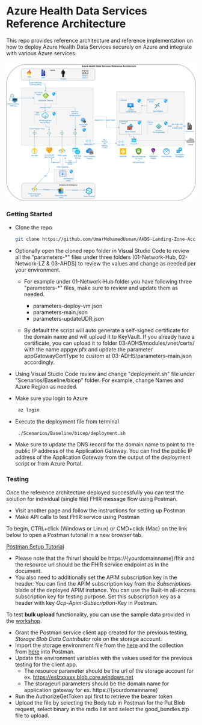 # Azure Health Data Services Reference Architecture

This repo provides reference architecture and reference implementation on how to deploy Azure Health Data Services securely on Azure and integrate with various Azure services.

![ahds reference architecture](./docs/media/ahds-reference-architecture.png)

### Getting Started

- Clone the repo

  ```sh
  git clone https://github.com/UmarMohamedUsman/AHDS-Landing-Zone-Accelerator
  ```

- Optionally open the cloned repo folder in Visual Studio Code to review all the "parameters-\*" files under three folders (01-Network-Hub, 02-Network-LZ & 03-AHDS) to review the values and change as needed per your environment.

  - For example under 01-Network-Hub folder you have following three "parameters-\*" files, make sure to review and update them as needed.

    - parameters-deploy-vm.json
    - parameters-main.json
    - parameters-updateUDR.json

  - By default the script will auto generate a self-signed certificate for the domain name and will upload it to KeyVault. If you already have a certificate, you can upload it to folder 03-ADHS/modules/vnet/certs/ with the name appgw.pfx and update the parameter appGatewayCertType to _custom_ at 03-ADHS/parameters-main.json accordingly.

- Using Visual Studio Code review and change "deployment.sh" file under "Scenarios/Baseline/bicep" folder. For example, change Names and Azure Region as needed.
  <br/>

- Make sure you login to Azure

  ```sh
   az login
  ```

- Execute the deployment file from terminal
  ```sh
   ./Scenarios/Baseline/bicep/deployment.sh
  ```
- Make sure to update the DNS record for the domain name to point to the public IP address of the Application Gateway. You can find the public IP address of the Application Gateway from the output of the deployment script or from Azure Portal.

### Testing

Once the reference architecture deployed successfully you can test the solution for individual (single file) FHIR message flow using Postman.

- Visit another page and follow the instructions for setting up Postman
- Make API calls to test FHIR service using Postman

To begin, CTRL+click (Windows or Linux) or CMD+click (Mac) on the link below to open a Postman tutorial in a new browser tab.

[Postman Setup Tutorial](https://github.com/microsoft/azure-health-data-services-workshop/blob/main/resources/docs/Postman_FHIR_service_README.md)

- Please note that the fhirurl should be https://{yourdomainname}/fhir and the resource url should be the FHIR service endpoint as in the document.
- You also need to additionally set the APIM subscription key in the header. You can find the APIM subscription key from the _Subscriptions_ blade of the deployed APIM instance. You can use the Built-in all-access subscription key for testing purpose. Set this subscription key as a header with key _Ocp-Apim-Subscription-Key_ in Postman.

To test **bulk upload** functionality, you can use the sample data provided in the [workshop](https://github.com/microsoft/azure-health-data-services-workshop/tree/main/Challenge-03%20-%20Ingest%20to%20FHIR/samples).

- Grant the Postman service client app created for the previous testing, _Storage Blob Data Contributor_ role on the storage account.
- Import the storage environment file from the [here](/Testing/bulk-load-fhir-storage.postman_environment.json) and the collection from [here](/Testing/bulk-load-fhir-storage.postman_collection.json) into Postman.
- Update the environment variables with the values used for the previous testing for the client app.
  - The resource parameter should be the url of the storage account for ex. https://eslzxxxxx.blob.core.windows.net
  - The storageurl parameters should be the domain name for application gateway for ex. https://{yourdomainname}
- Run the AuthorizeGetToken api first to retrieve the bearer token
- Upload the file by selecting the Body tab in Postman for the Put Blob request, select binary in the radio list and select the good_bundles.zip file to upload.
